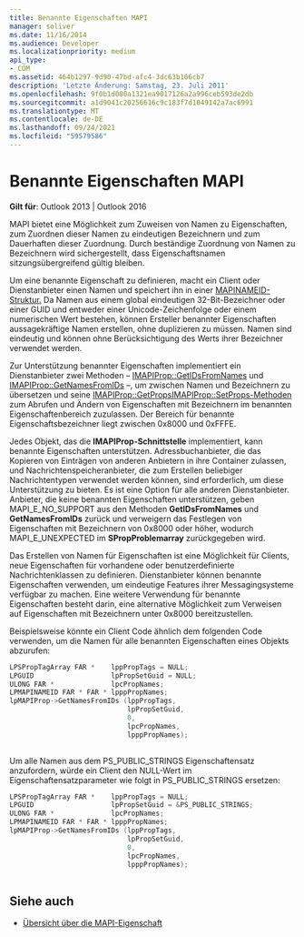 ```yaml
---
title: Benannte Eigenschaften MAPI
manager: soliver
ms.date: 11/16/2014
ms.audience: Developer
ms.localizationpriority: medium
api_type:
- COM
ms.assetid: 464b1297-9d90-47bd-afc4-3dc63b106cb7
description: 'Letzte Änderung: Samstag, 23. Juli 2011'
ms.openlocfilehash: 9f0b1d080a1321ea9017126a2a996ceb593de2db
ms.sourcegitcommit: a1d9041c20256616c9c183f7d1049142a7ac6991
ms.translationtype: MT
ms.contentlocale: de-DE
ms.lasthandoff: 09/24/2021
ms.locfileid: "59579586"
---
```

# <a name="mapi-named-properties"></a>Benannte Eigenschaften MAPI
 
**Gilt für**: Outlook 2013 | Outlook 2016 
  
MAPI bietet eine Möglichkeit zum Zuweisen von Namen zu Eigenschaften, zum Zuordnen dieser Namen zu eindeutigen Bezeichnern und zum Dauerhaften dieser Zuordnung. Durch beständige Zuordnung von Namen zu Bezeichnern wird sichergestellt, dass Eigenschaftsnamen sitzungsübergreifend gültig bleiben.
  
Um eine benannte Eigenschaft zu definieren, macht ein Client oder Dienstanbieter einen Namen und speichert ihn in einer [MAPINAMEID-Struktur.](mapinameid.md) Da Namen aus einem global eindeutigen 32-Bit-Bezeichner oder einer GUID und entweder einer Unicode-Zeichenfolge oder einem numerischen Wert bestehen, können Ersteller benannter Eigenschaften aussagekräftige Namen erstellen, ohne duplizieren zu müssen. Namen sind eindeutig und können ohne Berücksichtigung des Werts ihrer Bezeichner verwendet werden. 
  
Zur Unterstützung benannter Eigenschaften implementiert ein Dienstanbieter zwei Methoden – [IMAPIProp::GetIDsFromNames](imapiprop-getidsfromnames.md) und [IMAPIProp::GetNamesFromIDs](imapiprop-getnamesfromids.md) –, um zwischen Namen und Bezeichnern zu übersetzen und seine [IMAPIProp::GetProps](imapiprop-getprops.md)[IMAPIProp::SetProps-Methoden](imapiprop-setprops.md) zum Abrufen und Ändern von Eigenschaften mit Bezeichnern im benannten Eigenschaftenbereich zuzulassen. Der Bereich für benannte Eigenschaftsbezeichner liegt zwischen 0x8000 und 0xFFFE. 
  
Jedes Objekt, das die **IMAPIProp-Schnittstelle** implementiert, kann benannte Eigenschaften unterstützen. Adressbuchanbieter, die das Kopieren von Einträgen von anderen Anbietern in ihre Container zulassen, und Nachrichtenspeicheranbieter, die zum Erstellen beliebiger Nachrichtentypen verwendet werden können, sind erforderlich, um diese Unterstützung zu bieten. Es ist eine Option für alle anderen Dienstanbieter. Anbieter, die keine benannten Eigenschaften unterstützen, geben MAPI_E_NO_SUPPORT aus den Methoden **GetIDsFromNames** und **GetNamesFromIDs** zurück und verweigern das Festlegen von Eigenschaften mit Bezeichnern von 0x8000 oder höher, wodurch MAPI_E_UNEXPECTED im **SPropProblemarray** zurückgegeben wird.
  
Das Erstellen von Namen für Eigenschaften ist eine Möglichkeit für Clients, neue Eigenschaften für vorhandene oder benutzerdefinierte Nachrichtenklassen zu definieren. Dienstanbieter können benannte Eigenschaften verwenden, um eindeutige Features ihrer Messagingsysteme verfügbar zu machen. Eine weitere Verwendung für benannte Eigenschaften besteht darin, eine alternative Möglichkeit zum Verweisen auf Eigenschaften mit Bezeichnern unter 0x8000 bereitzustellen. 
  
Beispielsweise könnte ein Client Code ähnlich dem folgenden Code verwenden, um die Namen für alle benannten Eigenschaften eines Objekts abzurufen:
  
```cpp
LPSPropTagArray FAR *    lppPropTags = NULL;
LPGUID                   lpPropSetGuid = NULL;
ULONG FAR *              lpcPropNames;
LPMAPINAMEID FAR * FAR * lpppPropNames;
lpMAPIProp->GetNamesFromIDs (lppPropTags,
                             lpPropSetGuid,
                             0,
                             lpcPropNames,
                             lpppPropNames);
 
```

Um alle Namen aus dem PS_PUBLIC_STRINGS Eigenschaftensatz anzufordern, würde ein Client den NULL-Wert im Eigenschaftensatzparameter wie folgt in PS_PUBLIC_STRINGS ersetzen: 
  
```cpp
LPSPropTagArray FAR *    lppPropTags = NULL;
LPGUID                   lpPropSetGuid = &PS_PUBLIC_STRINGS;
ULONG FAR *              lpcPropNames;
LPMAPINAMEID FAR * FAR * lpppPropNames;
lpMAPIProp->GetNamesFromIDs (lppPropTags,
                             lpPropSetGuid,
                             0,
                             lpcPropNames,
                             lpppPropNames);
 
```

## <a name="see-also"></a>Siehe auch

- [Übersicht über die MAPI-Eigenschaft](mapi-property-overview.md)

